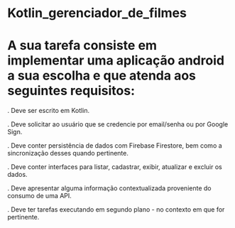 # Kotlin_gerenciador_de_filmes
# A sua tarefa consiste em implementar uma aplicação android a sua escolha e que atenda aos seguintes requisitos:

. Deve ser escrito em Kotlin.

. Deve solicitar ao usuário que se credencie por email/senha ou por Google Sign.

. Deve conter persistência de dados com Firebase Firestore, bem como a sincronização desses quando pertinente.

. Deve conter interfaces para listar, cadastrar, exibir, atualizar e excluir os dados.

. Deve apresentar alguma informação contextualizada proveniente do consumo de uma API.

. Deve ter tarefas executando em segundo plano - no contexto em que for pertinente.

